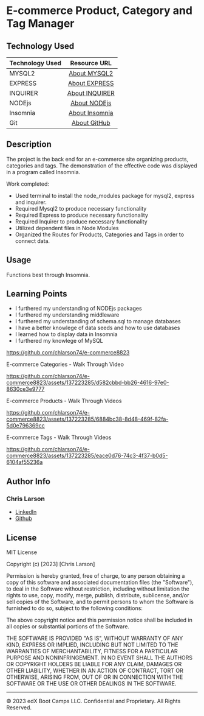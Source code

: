 # E-commerce Product, Category and Tag Manager

## Technology Used 

| Technology Used         | Resource URL           | 
| ------------- |:-------------:| 
| MYSQL2 | [About MYSQL2](https://www.npmjs.com/package/mysql2)
| EXPRESS | [About EXPRESS](https://www.npmjs.com/package/express)     |
| INQUIRER       | [About INQUIRER](https://www.npmjs.com/package/inquirer?activeTab=dependencies)     |   
| NODEjs       | [About NODEjs](https://nodejs.org/en/about)     |
| Insomnia       | [About Insomnia](https://docs.insomnia.rest/insomnia/get-started)     |  
| Git       | [About GitHub](https://git-scm.com/about)     |    

## Description 


 The project is the back end for an e-commerce site organizing products, categories and tags. The demonstration of the effective code was displayed in a program called Insomnia. 

Work completed:
- Used terminal to install the node_modules package for mysql2, express and inquirer.
- Required Mysql2 to produce necessary functionality
- Required Express to produce necessary functionality
- Required Inquirer to produce necessary functionality
- Utilized dependent files in Node Modules
- Organized the Routes for Products, Categories and Tags in order to connect data.


## Usage 

Functions best through Insomnia. 


## Learning Points 

- I furthered my understanding of NODEjs packages
- I furthered my understanding middleware
- I furthered my understanding of schema.sql to manage databases
- I have a better knowlege of data seeds and how to use databases
- I learned how to display data in Insomnia
- I furthered my knowlege of MySQL



https://github.com/chlarson74/e-commerce8823

E-commerce Categories - Walk Through Video


https://github.com/chlarson74/e-commerce8823/assets/137223285/d582cbbd-bb26-4616-97e0-8630ce3e9777




E-commerce Products - Walk Through Videos



https://github.com/chlarson74/e-commerce8823/assets/137223285/6884bc38-8d48-469f-82fa-5d0e796369cc




E-commerce Tags - Walk Through Videos



https://github.com/chlarson74/e-commerce8823/assets/137223285/eace0d76-74c3-4f37-b0d5-6104af55236a





## Author Info


### Chris Larson


* [LinkedIn](https://www.linkedin.com/in/christian-larson-6208a43b/)
* [Github](https://github.com/chlarson74)


## License
MIT License

Copyright (c) [2023] [Chris Larson]

Permission is hereby granted, free of charge, to any person obtaining a copy
of this software and associated documentation files (the "Software"), to deal
in the Software without restriction, including without limitation the rights
to use, copy, modify, merge, publish, distribute, sublicense, and/or sell
copies of the Software, and to permit persons to whom the Software is
furnished to do so, subject to the following conditions:

The above copyright notice and this permission notice shall be included in all
copies or substantial portions of the Software.

THE SOFTWARE IS PROVIDED "AS IS", WITHOUT WARRANTY OF ANY KIND, EXPRESS OR
IMPLIED, INCLUDING BUT NOT LIMITED TO THE WARRANTIES OF MERCHANTABILITY,
FITNESS FOR A PARTICULAR PURPOSE AND NONINFRINGEMENT. IN NO EVENT SHALL THE
AUTHORS OR COPYRIGHT HOLDERS BE LIABLE FOR ANY CLAIM, DAMAGES OR OTHER
LIABILITY, WHETHER IN AN ACTION OF CONTRACT, TORT OR OTHERWISE, ARISING FROM,
OUT OF OR IN CONNECTION WITH THE SOFTWARE OR THE USE OR OTHER DEALINGS IN THE
SOFTWARE.

---

© 2023 edX Boot Camps LLC. Confidential and Proprietary. All Rights Reserved.
